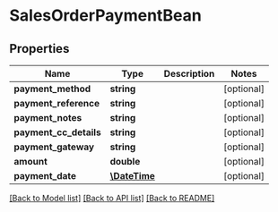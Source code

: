 # SalesOrderPaymentBean

## Properties
Name | Type | Description | Notes
------------ | ------------- | ------------- | -------------
**payment_method** | **string** |  | [optional] 
**payment_reference** | **string** |  | [optional] 
**payment_notes** | **string** |  | [optional] 
**payment_cc_details** | **string** |  | [optional] 
**payment_gateway** | **string** |  | [optional] 
**amount** | **double** |  | [optional] 
**payment_date** | [**\DateTime**](\DateTime.md) |  | [optional] 

[[Back to Model list]](../README.md#documentation-for-models) [[Back to API list]](../README.md#documentation-for-api-endpoints) [[Back to README]](../README.md)


